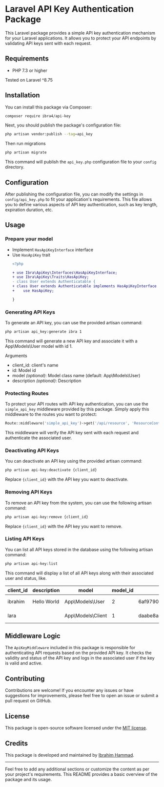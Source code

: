 # Laravel API Key Authentication Package

This Laravel package provides a simple API key authentication mechanism for your Laravel applications. It allows you to protect your API endpoints by validating API keys sent with each request.

## Requirements

- PHP 7.3 or higher

Tested on Laravel ^8.75

## Installation

You can install this package via Composer:

```bash
composer require ibra4/api-key
```

Next, you should publish the package's configuration file:

```bash
php artisan vendor:publish --tag=api_key
```

Then run migrations
```bash
php artisan migrate
```

This command will publish the `api_key.php` configuration file to your `config` directory.

## Configuration

After publishing the configuration file, you can modify the settings in `config/api_key.php` to fit your application's requirements. This file allows you to define various aspects of API key authentication, such as key length, expiration duration, etc.

## Usage

### Prepare your model

- Implement `HasApiKeyInterface` interface
- Use `HasApiKey` trait
  ```patch
  <?php 

  + use Ibra\ApiKey\Interfaces\HasApiKeyInterface;
  + use Ibra\ApiKey\Traits\HasApiKey;
  - class User extends Authenticatable {
  + class User extends Authenticatable implements HasApiKeyInterface {
  +    use HasApiKey;
  
  }
  ```

### Generating API Keys

To generate an API key, you can use the provided artisan command:

```bash
php artisan api_key:generate ibra 1
```

This command will generate a new API key and associate it with a App\Models\User model with id 1.

Arguments

- client_id: client's name
- id: Model id
- model <i>(optional)</i>: Model class name (default: App\Models\User)
- description <i>(optional)</i>: Description

### Protecting Routes

To protect your API routes with API key authentication, you can use the `simple_api_key` middleware provided by this package. Simply apply this middleware to the routes you want to protect:

```php
Route::middleware('simple_api_key')->get('/api/resource', 'ResourceController@index');
```

This middleware will verify the API key sent with each request and authenticate the associated user.

### Deactivating API Keys

You can deactivate an API key using the provided artisan command:

```bash
php artisan api-key:deactivate {client_id}
```

Replace `{client_id}` with the API key you want to deactivate.

### Removing API Keys

To remove an API key from the system, you can use the following artisan command:

```bash
php artisan api-key:remove {client_id}
```

Replace `{client_id}` with the API key you want to remove.

### Listing API Keys

You can list all API keys stored in the database using the following artisan command:

```bash
php artisan api-key:list
```

This command will display a list of all API keys along with their associated user and status, like.

<table>
    <thead>
        <tr>
            <th>client_id</th>
            <th>description</th>
            <th>model</th>
            <th>model_id</th>
            <th>key</th>
            <th>is_active</th>
            <th>expires_at</th>
            <th>created_at</th>
        </tr>
    </thead>
    <tbody>
        <tr>
            <td>ibrahim</td>
            <td>Hello World</td>
            <td>App\Models\User</td>
            <td>2</td>
            <td>6af97902bfb6f1c15fea8e079babeca731ee9fb04dd08bb7b6efb80baaed1eb6</td>
            <td>1</td>
            <td>2024-04-19T18:25:58.000000Z</td>
            <td>2024-03-20T18:25:58.000000Z</td>
        </tr>
        <tr>
            <td>lara</td>
            <td></td>
            <td>App\Models\Client</td>
            <td>1</td>
            <td>daabe8a2ed4b84f2156a12dca5b29d8aa4b8fbf4b27813aac077bdc654f57c7b</td>
            <td>0</td>
            <td>2024-04-19T18:33:15.000000Z</td>
            <td>2024-03-20T18:33:15.000000Z</td>
        </tr>
    </tbody>
</table>

## Middleware Logic

The `ApiKeyMiddleware` included in this package is responsible for authenticating API requests based on the provided API key. It checks the validity and status of the API key and logs in the associated user if the key is valid and active.

## Contributing

Contributions are welcome! If you encounter any issues or have suggestions for improvements, please feel free to open an issue or submit a pull request on GitHub.

## License

This package is open-source software licensed under the [MIT license](LICENSE.md).

## Credits

This package is developed and maintained by [Ibrahim Hammad](https://github.com/ibra4).

---

Feel free to add any additional sections or customize the content as per your project's requirements. This README provides a basic overview of the package and its usage.
